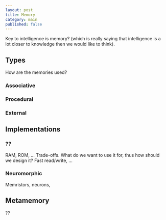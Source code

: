 ```yaml
---
layout: post
title: Memory
category: main
published: false
---
```


Key to intelligence is memory? (which is really saying that intelligence is a lot closer to knowledge then we would like to think).
<!-- Want to relate this to physics and neuroscience as much as possible -->



## Types

How are the memories used?

### Associative

### Procedural

### External



## Implementations

### ??

RAM, ROM, …
Trade-offs. What do we want to use it for, thus how should we design it? Fast read/write, …



### Neuromorphic


Memristors, neurons,

## Metamemory

??
